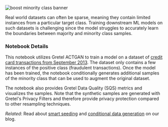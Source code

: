 ![boost minority class banner](https://blueprints.gretel.cloud/use_cases/images/boost-minority-class-hero.png "Boost Minority Class Banner")

Real world datasets can often be sparse, meaning they contain limited instances from a particular target class. Training downstream ML models on such datasets is challenging since the model struggles to accurately learn the boundaries between majority and minority class samples.

### Notebook Details

This notebook utilizes Gretel ACTGAN to train a model on a dataset of [credit card transactions from September 2013]("https://www.kaggle.com/datasets/mlg-ulb/creditcardfraud). The dataset only contains a few instances of the positive class (fraudulent transactions). Once the model has been trained, the notebook conditionally generates additional samples of the minority class that can be used to augment the original dataset.

The notebook also provides Gretel Data Quality (SQS) metrics and visualizes the samples. Note that the synthetic samples are generated with Gretel's Privacy Filters and therefore provide privacy protection compared to other resampling techniques.

*Related*: Read about [smart seeding](https://gretel.ai/blog/gretel-smart-seeding-is-auto-complete-for-your-data) and [conditional data generation](https://gretel.ai/blog/conditional-data-generation-in-4-lines-of-code) on our blog.